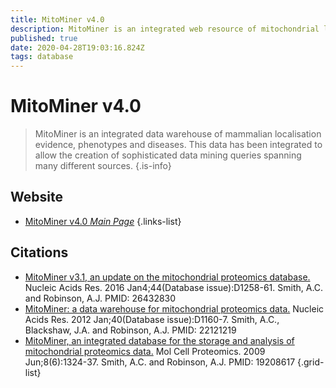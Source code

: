 ```yaml
---
title: MitoMiner v4.0
description: MitoMiner is an integrated web resource of mitochondrial localisation evidence and phenotype data for mammals, zebrafish and yeasts.
published: true
date: 2020-04-28T19:03:16.824Z
tags: database
---
```


# MitoMiner v4.0

> MitoMiner is an integrated data warehouse of mammalian localisation evidence, phenotypes and diseases. This data has been integrated to allow the creation of sophisticated data mining queries spanning many different sources.
{.is-info}

 

## Website 

- [MitoMiner v4.0 *Main Page*](http://mitominer.mrc-mbu.cam.ac.uk/release-4.0/begin.do)
 {.links-list}

## Citations

- [MitoMiner v3.1, an update on the mitochondrial proteomics database.](https://academic.oup.com/nar/article/44/D1/D1258/2502574) Nucleic Acids Res. 2016 Jan4;44(Database issue):D1258-61. Smith, A.C. and Robinson, A.J. PMID: 26432830 
- [MitoMiner: a data warehouse for mitochondrial proteomics data.](https://academic.oup.com/nar/article/40/D1/D1160/2903117) Nucleic Acids Res. 2012 Jan;40(Database issue):D1160-7. Smith, A.C., Blackshaw, J.A. and Robinson, A.J. PMID: 22121219
-	[MitoMiner, an integrated database for the storage and analysis of mitochondrial proteomics data.](https://www.mcponline.org/content/8/6/1324.short) Mol Cell Proteomics. 2009 Jun;8(6):1324-37. Smith, A.C. and Robinson, A.J. PMID: 19208617
{.grid-list}